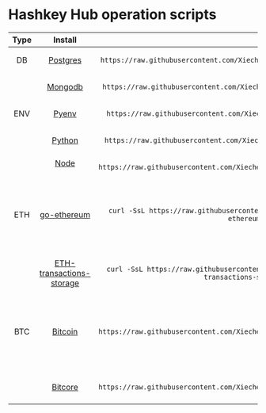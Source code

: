 # Hashkey Hub operation scripts


| Type | Install | Command | NOTE |
| :---: | :---: | :---: | :---: |
| DB | [Postgres](https://raw.githubusercontent.com/Xiechengqi/scripts/master/install/Postgres/install.sh) | `curl -SsL https://raw.githubusercontent.com/Xiechengqi/scripts/master/install/Postgres/install.sh \| bash` |
| | [Mongodb](https://raw.githubusercontent.com/Xiechengqi/scripts/master/install/Mongodb/install.sh) | `curl -SsL https://raw.githubusercontent.com/Xiechengqi/scripts/master/install/Mongodb/install.sh \| bash` |
| ENV | [Pyenv](https://raw.githubusercontent.com/Xiechengqi/scripts/master/install/Pyenv/install.sh) | `curl -SsL https://raw.githubusercontent.com/Xiechengqi/scripts/master/install/Pyenv/install.sh \| bash` |
| | [Python](https://raw.githubusercontent.com/Xiechengqi/scripts/master/install/Python/install.sh) | `curl -SsL https://raw.githubusercontent.com/Xiechengqi/scripts/master/install/Python/install.sh \| bash -s 3.6` |
| | [Node](https://raw.githubusercontent.com/Xiechengqi/scripts/master/install/Node/install.sh) | `curl -SsL https://raw.githubusercontent.com/Xiechengqi/scripts/master/install/Node/install.sh \| bash` |
| ETH | [go-ethereum](https://raw.githubusercontent.com/Xiechengqi/scripts/master/install/ETH/go-ethereum/install.sh) | `curl -SsL https://raw.githubusercontent.com/Xiechengqi/scripts/master/install/ETH/go-ethereum/install.sh \| bash` | ETH 客户端，用户搭建全节点 |
| | [ETH-transactions-storage](https://raw.githubusercontent.com/Xiechengqi/scripts/master/install/ETH/ETH-transactions-storage/install.sh) | `curl -SsL https://raw.githubusercontent.com/Xiechengqi/scripts/master/install/ETH/ETH-transactions-storage/install.sh \| bash` | ETH 索引 |
| BTC | [Bitcoin](https://raw.githubusercontent.com/Xiechengqi/scripts/master/install/BTC/Bitcoin/install.sh) | `curl -SsL https://raw.githubusercontent.com/Xiechengqi/scripts/master/install/BTC/Bitcoin/install.sh \| bash` | BTC 客户端，用户搭建全节点 |
| | [Bitcore](https://raw.githubusercontent.com/Xiechengqi/scripts/master/install/BTC/Bitcore/install.sh) | `curl -SsL https://raw.githubusercontent.com/Xiechengqi/scripts/master/install/BTC/Bitcore/install.sh \| bash` | BTC 索引 |
| []() |  |
